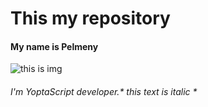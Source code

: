 # This my repository
#### My name is Pelmeny 
![this is img](https://uk.wikipedia.org/wiki/%D0%A4%D0%B0%D0%B9%D0%BB:Pelmeni_Russian.jpg)

###### I'm YoptaScript developer.* this text is italic *
